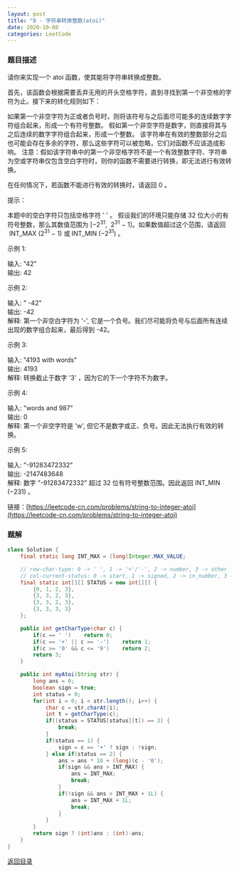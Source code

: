 ```yaml
---
layout: post
title: "8 - 字符串转换整数(atoi)"
date: 2020-10-08
categories: LeetCode
---
```



### **题目描述**
请你来实现一个 atoi 函数，使其能将字符串转换成整数。

首先，该函数会根据需要丢弃无用的开头空格字符，直到寻找到第一个非空格的字符为止。接下来的转化规则如下：

如果第一个非空字符为正或者负号时，则将该符号与之后面尽可能多的连续数字字符组合起来，形成一个有符号整数。
假如第一个非空字符是数字，则直接将其与之后连续的数字字符组合起来，形成一个整数。
该字符串在有效的整数部分之后也可能会存在多余的字符，那么这些字符可以被忽略，它们对函数不应该造成影响。
注意：假如该字符串中的第一个非空格字符不是一个有效整数字符、字符串为空或字符串仅包含空白字符时，则你的函数不需要进行转换，即无法进行有效转换。

在任何情况下，若函数不能进行有效的转换时，请返回 0 。

提示：

本题中的空白字符只包括空格字符 ' ' 。
假设我们的环境只能存储 32 位大小的有符号整数，那么其数值范围为 [−2<sup>31</sup>,  2<sup>31</sup> − 1]。如果数值超过这个范围，请返回  INT_MAX (2<sup>31</sup> − 1) 或 INT_MIN (−2<sup>31</sup>) 。
 

示例 1:

输入: "42"  
输出: 42  

示例 2:

输入: "   -42"  
输出: -42  
解释: 第一个非空白字符为 '-', 它是一个负号。我们尽可能将负号与后面所有连续出现的数字组合起来，最后得到 -42。  

示例 3:

输入: "4193 with words"  
输出: 4193  
解释: 转换截止于数字 '3' ，因为它的下一个字符不为数字。  

示例 4:

输入: "words and 987"  
输出: 0  
解释: 第一个非空字符是 'w', 但它不是数字或正、负号。因此无法执行有效的转换。  

示例 5:

输入: "-91283472332"  
输出: -2147483648  
解释: 数字 "-91283472332" 超过 32 位有符号整数范围。因此返回 INT_MIN (−231) 。


链接：[https://leetcode-cn.com/problems/string-to-integer-atoi](https://leetcode-cn.com/problems/string-to-integer-atoi)



### **题解**
``` java
class Solution {
    final static long INT_MAX = (long)Integer.MAX_VALUE;

    // row-char-type: 0 -> ' ', 1 -> '+'/'-', 2 -> number, 3 -> other
    // col-current-status: 0 -> start, 1 -> signed, 2 -> in_number, 3 -> end
    final static int[][] STATUS = new int[][] {
        {0, 1, 2, 3},
        {3, 3, 2, 3},
        {3, 3, 2, 3},
        {3, 3, 3, 3}
    };

    public int getCharType(char c) {
        if(c == ' ')    return 0;
        if(c == '+' || c == '-')    return 1;
        if(c >= '0' && c <= '9')    return 2;
        return 3;
    }

    public int myAtoi(String str) {
        long ans = 0;
        boolean sign = true;
        int status = 0;
        for(int i = 0; i < str.length(); i++) {
            char c = str.charAt(i);
            int t = getCharType(c);
            if((status = STATUS[status][t]) == 3) {
                break;
            }
            if(status == 1) {
                sign = c == '+' ? sign : !sign;
            } else if(status == 2) {
                ans = ans * 10 + (long)(c - '0');
                if(sign && ans > INT_MAX) {
                    ans = INT_MAX;
                    break;
                }
                if(!sign && ans > INT_MAX + 1L) {
                    ans = INT_MAX + 1L;
                    break;
                }
            }
        }
        return sign ? (int)ans : (int)-ans;
    }
}
```

[返回目录](https://maxwell-blog.cn/leetcode/2020/10/08/leetcode.html)
